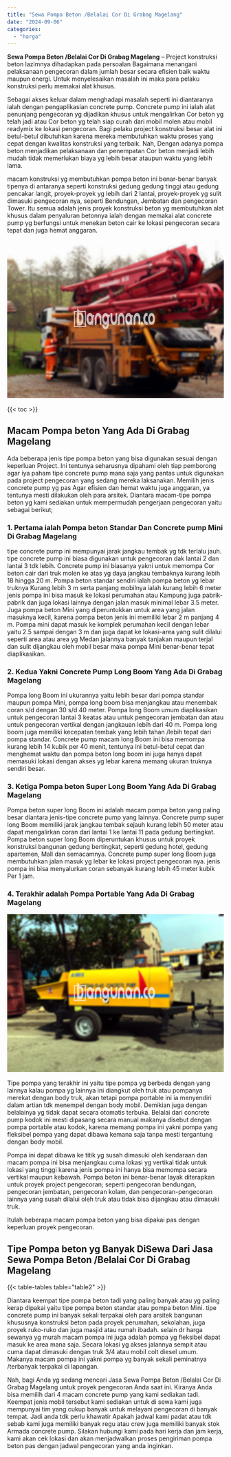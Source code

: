 ```yaml
---
title: "Sewa Pompa Beton /Belalai Cor Di Grabag Magelang"
date: "2024-09-06"
categories: 
  - "harga"
---
```


**Sewa Pompa Beton /Belalai Cor Di Grabag Magelang** – Project konstruksi beton lazimnya dihadapkan pada persoalan Bagaimana menangani pelaksanaan pengecoran dalam jumlah besar secara efisien baik waktu maupun energi. Untuk menyelesaikan masalah ini maka para pelaku konstruksi perlu memakai alat khusus.

Sebagai akses keluar dalam menghadapi masalah seperti ini diantaranya ialah dengan pengaplikasian concrete pump. Concrete pump ini ialah alat penunjang pengecoran yg dijadikan khusus untuk mengalirkan Cor beton yg telah jadi atau Cor beton yg telah siap curah dari mobil molen atau mobil readymix ke lokasi pengecoran. Bagi pelaku project konstruksi besar alat ini betul-betul dibutuhkan karena mereka membutuhkan waktu proses yang cepat dengan kwalitas konstruksi yang terbaik. Nah, Dengan adanya pompa beton menjadikan pelaksanaan dan penempatan Cor beton menjadi lebih mudah tidak memerlukan biaya yg lebih besar ataupun waktu yang lebih lama.

macam konstruksi yg membutuhkan pompa beton ini benar-benar banyak tipenya di antaranya seperti konstruksi gedung gedung tinggi atau gedung pencakar langit, proyek-proyek yg lebih dari 2 lantai, proyek-proyek yg sulit dimasuki pengecoran nya, seperti Bendungan, Jembatan dan pengecoran Tower. Itu semua adalah jenis proyek konstruksi beton yg membutuhkan alat khusus dalam penyaluran betonnya ialah dengan memakai alat concrete pump yg berfungsi untuk menekan beton cair ke lokasi pengecoran secara tepat dan juga hemat anggaran.

![Sewa Pompa Beton /Belalai Cor Di Grabag Magelang](/images/sewa-concrete-pump-37.png)

{{< toc >}}

## Macam Pompa beton Yang Ada Di Grabag Magelang

Ada beberapa jenis tipe pompa beton yang bisa digunakan sesuai dengan keperluan Project. Ini tentunya seharusnya dipahami oleh tiap pemborong agar iya paham tipe concrete pump mana saja yang pantas untuk digunakan pada project pengecoran yang sedang mereka laksanakan. Memilih jenis concrete pump yg pas Agar efisien dan hemat waktu juga anggaran, ya tentunya mesti dilakukan oleh para arsitek. Diantara macam-tipe pompa beton yg kami sediakan untuk mempermudah pengerjaan pengecoran yaitu sebagai berikut;

### 1\. Pertama ialah Pompa beton Standar Dan Concrete pump Mini Di Grabag Magelang

tipe concrete pump ini mempunyai jarak jangkau tembak yg tdk terlalu jauh. tipe concrete pump ini biasa digunakan untuk pengecoran dak lantai 2 dan lantai 3 tdk lebih. Concrete pump ini biasanya yakni untuk memompa Cor beton cair dari truk molen ke atas yg daya jangkau tembaknya kurang lebih 18 hingga 20 m. Pompa beton standar sendiri ialah pompa beton yg lebar truknya Kurang lebih 3 m serta panjang mobilnya ialah kurang lebih 6 meter jenis pompa ini bisa masuk ke lokasi perumahan atau Kampung juga pabrik-pabrik dan juga lokasi lainnya dengan jalan masuk minimal lebar 3.5 meter. Juga pompa beton Mini yang diperuntukkan untuk area yang jalan masuknya kecil, karena pompa beton jenis ini memiliki lebar 2 m panjang 4 m. Pompa mini dapat masuk ke komplek perumahan kecil dengan lebar yaitu 2.5 sampai dengan 3 m dan juga dapat ke lokasi-area yang sulit dilalui seperti area atau area yg Medan jalannya banyak tanjakan maupun terjal dan sulit dijangkau oleh mobil besar maka pompa Mini benar-benar tepat diaplikasikan.

### 2\. Kedua Yakni Concrete Pump Long Boom Yang Ada Di Grabag Magelang

Pompa long Boom ini ukurannya yaitu lebih besar dari pompa standar maupun pompa Mini, pompa long boom bisa menjangkau atau menembak coran s/d dengan 30 s/d 40 meter. Pompa long Boom umum diaplikasikan untuk pengecoran lantai 3 keatas atau untuk pengecoran jembatan dan atau untuk pengecoran vertikal dengan jangkauan lebih dari 40 m. Pompa long boom juga memiliki kecepatan tembak yang lebih tahan /lebih tepat dari pompa standar. Concrete pump macam long Boom ini bisa memompa kurang lebih 14 kubik per 40 menit, tentunya ini betul-betul cepat dan menghemat waktu dan pompa beton long boom ini juga hanya dapat memasuki lokasi dengan akses yg lebar karena memang ukuran truknya sendiri besar.

### 3\. Ketiga Pompa beton Super Long Boom Yang Ada Di Grabag Magelang

Pompa beton super long Boom ini adalah macam pompa beton yang paling besar diantara jenis-tipe concrete pump yang lainnya. Concrete pump super long Boom memiliki jarak jangkau tembak sejauh kurang lebih 50 meter atau dapat mengalirkan coran dari lantai 1 ke lantai 11 pada gedung bertingkat. Pompa beton super long Boom diperuntukan khusus untuk proyek konstruksi bangunan gedung bertingkat, seperti gedung hotel, gedung apartemen, Mall dan semacamnya. Concrete pump super long Boom juga membutuhkan jalan masuk yg lebar ke lokasi project pengecoran nya. jenis pompa ini bisa menyalurkan coran sebanyak kurang lebih 45 meter kubik Per 1 jam.

### 4\. Terakhir adalah Pompa Portable Yang Ada Di Grabag Magelang

![Sewa Pompa Beton /Belalai Cor Di Grabag Magelang](/images/sewa-concrete-pump-02.png)

Tipe pompa yang terakhir ini yaitu tipe pompa yg berbeda dengan yang lainnya kalau pompa yg lainnya ini diangkut oleh truk atau pompanya merekat dengan body truk, akan tetapi pompa portable ini ia menyendiri dalam artian tdk menempel dengan body mobil. Demikian juga dengan belalainya yg tidak dapat secara otomatis terbuka. Belalai dari concrete pump kodok ini mesti dipasang secara manual makanya disebut dengan pompa portable atau kodok, karena memang pompa ini yakni pompa yang fleksibel pompa yang dapat dibawa kemana saja tanpa mesti tergantung dengan body mobil.

Pompa ini dapat dibawa ke titik yg susah dimasuki oleh kendaraan dan macam pompa ini bisa menjangkau cuma lokasi yg vertikal tidak untuk lokasi yang tinggi karena jenis pompa ini hanya bisa memompa secara vertikal maupun kebawah. Pompa beton ini benar-benar layak diterapkan untuk proyek project pengecoran; seperti pengecoran bendungan, pengecoran jembatan, pengecoran kolam, dan pengecoran-pengecoran lainnya yang susah dilalui oleh truk atau tidak bisa dijangkau atau dimasuki truk.

Itulah beberapa macam pompa beton yang bisa dipakai pas dengan keperluan proyek pengecoran.

## Tipe Pompa beton yg Banyak DiSewa Dari Jasa Sewa Pompa Beton /Belalai Cor Di Grabag Magelang

{{< table-tables table="table2" >}}

Diantara keempat tipe pompa beton tadi yang paling banyak atau yg paling kerap dipakai yaitu tipe pompa beton standar atau pompa beton Mini. tipe concrete pump ini banyak sekali terpakai oleh para arsitek bangunan khususnya konstruksi beton pada proyek perumahan, sekolahan, juga proyek ruko-ruko dan juga masjid atau rumah ibadah. selain dr harga sewanya yg murah macam pompa ini juga adalah pompa yg fleksibel dapat masuk ke area mana saja. Secara lokasi yg akses jalannya sempit atau cuma dapat dimasuki dengan truk 3/4 atau mobil colt diesel umum. Makanya macam pompa ini yakni pompa yg banyak sekali peminatnya /terbanyak terpakai di lapangan.

Nah, bagi Anda yg sedang mencari Jasa Sewa Pompa Beton /Belalai Cor Di Grabag Magelang untuk proyek pengecoran Anda saat ini. Kiranya Anda bisa memilih dari 4 macam concrete pump yang kami sediakan tadi. Keempat jenis mobil tersebut kami sediakan untuk di sewa kami juga mempunyai tim yang cukup banyak untuk melayani pengecoran di banyak tempat. Jadi anda tdk perlu khawatir Apakah jadwal kami padat atau tdk sebab kami juga memiliki banyak regu atau crew juga memiliki banyak stok Armada concrete pump. Silakan hubungi kami pada hari kerja dan jam kerja, kami akan cek lokasi dan akan menjadwalkan proses pengiriman pompa beton pas dengan jadwal pengecoran yang anda inginkan.
